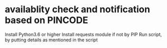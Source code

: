 # availablity check and notification based on PINCODE

Install Python3.6 or higher
Install requests module if not by PIP
Run script, by putting details as mentioned in the script
